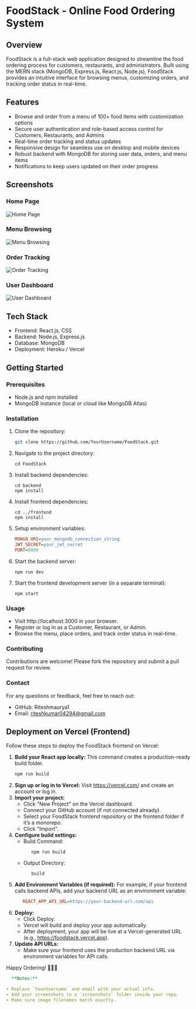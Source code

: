 # FoodStack - Online Food Ordering System

## Overview
FoodStack is a full-stack web application designed to streamline the food ordering process for customers, restaurants, and administrators. Built using the MERN stack (MongoDB, Express.js, React.js, Node.js), FoodStack provides an intuitive interface for browsing menus, customizing orders, and tracking order status in real-time.

## Features
- Browse and order from a menu of 100+ food items with customization options
- Secure user authentication and role-based access control for Customers, Restaurants, and Admins
- Real-time order tracking and status updates
- Responsive design for seamless use on desktop and mobile devices
- Robust backend with MongoDB for storing user data, orders, and menu items
- Notifications to keep users updated on their order progress

## Screenshots

### Home Page
![Home Page](screenshots/homepage.png)

### Menu Browsing
![Menu Browsing](screenshots/menu.png)

### Order Tracking
![Order Tracking](screenshots/order-tracking.png)

### User Dashboard
![User Dashboard](screenshots/user-dashboard.png)

## Tech Stack
- Frontend: React.js, CSS
- Backend: Node.js, Express.js
- Database: MongoDB
- Deployment: Heroku / Vercel

## Getting Started

### Prerequisites
- Node.js and npm installed
- MongoDB instance (local or cloud like MongoDB Atlas)

### Installation
1. Clone the repository:
   ```bash
   git clone https://github.com/YourUsername/FoodStack.git
2. Navigate to the project directory:
   ```base
   cd FoodStack
3. Install backend dependencies:
    ```base
   cd backend
   npm install
4. Install frontend dependencies:
    ```base
   cd ../frontend
   npm install
5. Setup environment variables:
    ```ini
    MONGO_URI=your_mongodb_connection_string
    JWT_SECRET=your_jwt_secret
    PORT=5000
6. Start the backend server:
    ```base
   npm run dev
7. Start the frontend development server (in a separate terminal):
   ```base
   npm start
### Usage
 - Visit http://localhost:3000 in your browser.
 - Register or log in as a Customer, Restaurant, or Admin.
 - Browse the menu, place orders, and track order status in real-time.
### Contributing
  Contributions are welcome! Please fork the repository and submit a pull request for review.
### Contact
  For any questions or feedback, feel free to reach out:
  - GitHub: Riteshmaurya1
  - Email: riteshkumar04294@gmail.com

## Deployment on Vercel (Frontend)

Follow these steps to deploy the FoodStack frontend on Vercel:

1. **Build your React app locally:**
   This command creates a production-ready build folder.
   ```bash
   npm run build
2. **Sign up or log in to Vercel:**
   Visit https://vercel.com/ and create an account or log in.
3. **Import your project:**
   - Click "New Project" on the Vercel dashboard.
   - Connect your GitHub account (if not connected already).
   - Select your FoodStack frontend repository or the frontend folder if it’s a monorepo.
   - Click "Import".
4. **Configure build settings:**
   - Build Command:
     ```base
        npm run build
   - Output Directory:
     ```nginx
        build
5. **Add Environment Variables (if required):**
   For example, if your frontend calls backend APIs, add your backend URL as an environment variable:
   ```ini
      REACT_APP_API_URL=https://your-backend-url.com/api
6. **Deploy:**
   - Click Deploy.
   - Vercel will build and deploy your app automatically.
   - After deployment, your app will be live at a Vercel-generated URL (e.g., https://foodstack.vercel.app).
7. **Update API URLs:**
   - Make sure your frontend uses the production backend URL via environment variables for API calls.

   
Happy Ordering! 🍔🍕🍜
```yaml
  **Notes:**

- Replace `YourUsername` and email with your actual info.
- Add your screenshots to a `screenshots` folder inside your repo.
- Make sure image filenames match exactly.

